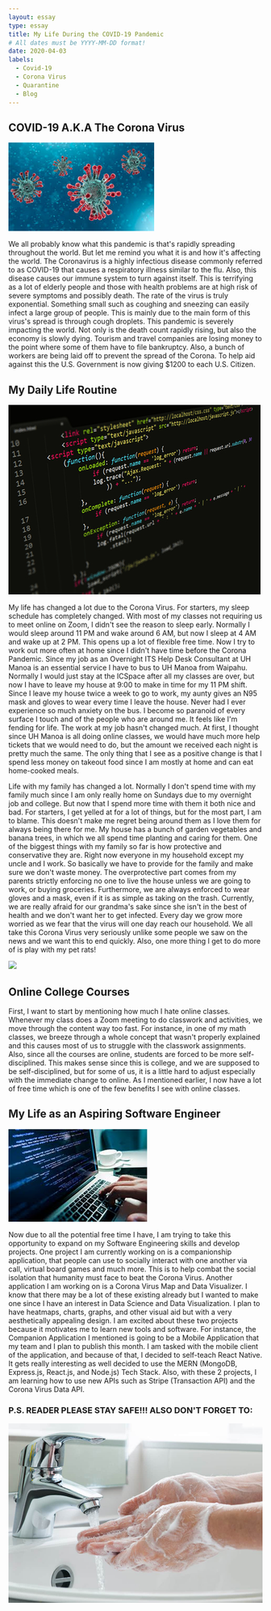 ```yaml
---
layout: essay
type: essay
title: My Life During the COVID-19 Pandemic
# All dates must be YYYY-MM-DD format!
date: 2020-04-03
labels:
  - Covid-19
  - Corona Virus
  - Quarantine
  - Blog
---
```



## COVID-19 A.K.A The Corona Virus
<img class="ui huge centered rounded image" src="../images/corona.jpg">

We all probably know what this pandemic is that's rapidly spreading throughout the world. But let me remind you what it is and how it's affecting the world. The Coronavirus is a highly infectious disease commonly referred to as COVID-19 that causes a respiratory illness similar to the flu. Also, this disease causes our immune system to turn against itself. This is terrifying as a lot of elderly people and those with health problems are at high risk of severe symptoms and possibly death. The rate of the virus is truly exponential. Something small such as coughing and sneezing can easily infect a large group of people. This is mainly due to the main form of this virus's spread is through cough droplets. This pandemic is severely impacting the world. Not only is the death count rapidly rising, but also the economy is slowly dying. Tourism and travel companies are losing money to the point where some of them have to file bankruptcy.  Also, a bunch of workers are being laid off to prevent the spread of the Corona. To help aid against this the U.S. Government is now giving $1200 to each U.S. Citizen.  

## My Daily Life Routine

<img class="ui huge centered rounded image" src="../images/js.jpg">

My life has changed a lot due to the Corona Virus. For starters, my sleep schedule has completely changed. With most of my classes not requiring us to meet online on Zoom, I didn't see the reason to sleep early. Normally I would sleep around 11 PM and wake around 6 AM, but now I sleep at 4 AM and wake up at 2 PM. This opens up a lot of flexible free time. Now I try to work out more often at home since I didn't have time before the Corona Pandemic. Since my job as an Overnight ITS Help Desk Consultant at UH Manoa is an essential service I have to bus to UH Manoa from Waipahu. Normally I would just stay at the ICSpace after all my classes are over, but now I have to leave my house at 9:00 to make in time for my 11 PM shift. Since I leave my house twice a week to go to work, my aunty gives an N95 mask and gloves to wear every time I leave the house. Never had I ever experience so much anxiety on the bus. I become so paranoid of every surface I touch and of the people who are around me. It feels like I'm fending for life. The work at my job hasn't changed much. At first, I thought since UH Manoa is all doing online classes, we would have much more help tickets that we would need to do, but the amount we received each night is pretty much the same. The only thing that I see as a positive change is that I spend less money on takeout food since I am mostly at home and can eat home-cooked meals. 


Life with my family has changed a lot. Normally I don't spend time with my family much since I am only really home on Sundays due to my overnight job and college. But now that I spend more time with them it both nice and bad. For starters, I get yelled at for a lot of things, but for the most part, I am to blame. This doesn't make me regret being around them as I love them for always being there for me. My house has a bunch of garden vegetables and banana trees, in which we all spend time planting and caring for them. One of the biggest things with my family so far is how protective and conservative they are. Right now everyone in my household except my uncle and I work. So basically we have to provide for the family and make sure we don't waste money. The overprotective part comes from my parents strictly enforcing no one to live the house unless we are going to work, or buying groceries. Furthermore, we are always enforced to wear gloves and a mask, even if it is as simple as taking on the trash. Currently, we are really afraid for our grandma's sake since she isn't in the best of health and we don't want her to get infected. Every day we grow more worried as we fear that the virus will one day reach our household. We all take this Corona Virus very seriously unlike some people we saw on the news and we want this to end quickly. Also, one more thing I get to do more of is play with my pet rats!

<img class="ui huge centered rounded image" src="../images/rats.jpg">

## Online College Courses
First, I want to start by mentioning how much I hate online classes. Whenever my class does a Zoom meeting to do classwork and activities, we move through the content way too fast. For instance, in one of my math classes, we breeze through a whole concept that wasn't properly explained and this causes most of us to struggle with the classwork assignments. Also, since all the courses are online, students are forced to be more self-disciplined. This makes sense since this is college, and we are supposed to be self-disciplined, but for some of us, it is a little hard to adjust especially with the immediate change to online. As I mentioned earlier, I now have a lot of free time which is one of the few benefits I see with online classes. 

## My Life as an Aspiring Software Engineer

<img class="ui huge centered rounded image" src="../images/softwareengineer.jpg">

Now due to all the potential free time I have, I am trying to take this opportunity to expand on my Software Engineering skills and develop projects. One project I am currently working on is a companionship application, that people can use to socially interact with one another via call, virtual board games and much more. This is to help combat the social isolation that humanity must face to beat the Corona Virus. Another application I am working on is a Corona Virus Map and Data Visualizer. I know that there may be a lot of these existing already but I wanted to make one since I have an interest in Data Science and Data Visualization. I plan to have heatmaps, charts, graphs, and other visual aid but with a very aesthetically appealing design. I am excited about these two projects because it motivates me to learn new tools and software. For instance, the Companion Application I mentioned is going to be a Mobile Application that my team and I plan to publish this month. I am tasked with the mobile client of the application, and because of that, I decided to self-teach React Native. It gets really interesting as well decided to use the MERN (MongoDB, Express.js, React.js, and Node.js) Tech Stack. Also, with these 2 projects, I am learning how to use new APIs such as Stripe (Transaction API) and the Corona Virus Data API. 
 

### P.S. READER PLEASE STAY SAFE!!! ALSO DON'T FORGET TO:

<img class="ui huge centered rounded image" src="../images/washyourhand.jpg">

